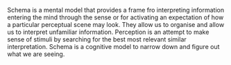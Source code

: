 Schema is a mental model that provides a frame fro interpreting information entering the mind through the sense or for activating an expectation of how a particular perceptual scene may look. They allow us to organise and allow us to interpret unfamiliar information.  Perception is an attempt to make sense of stimuli by searching for the best most relevant similar interpretation. Schema is a cognitive model to narrow down and figure out what we are seeing. 